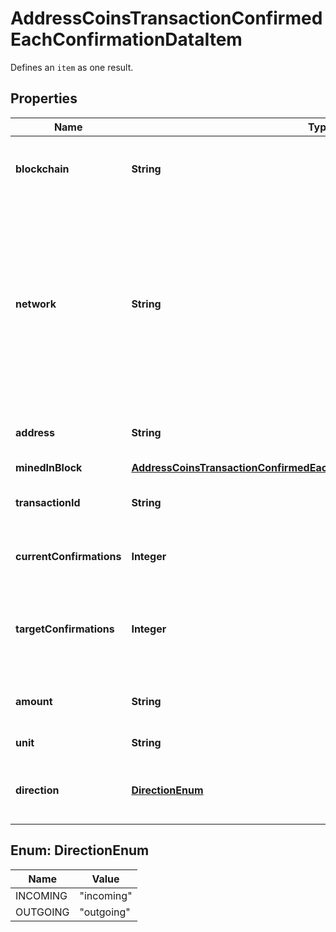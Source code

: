 

# AddressCoinsTransactionConfirmedEachConfirmationDataItem

Defines an `item` as one result.

## Properties

| Name | Type | Description | Notes |
|------------ | ------------- | ------------- | -------------|
|**blockchain** | **String** | Represents the specific blockchain protocol name, e.g. Ethereum, Bitcoin, etc. |  |
|**network** | **String** | Represents the name of the blockchain network used; blockchain networks are usually identical as technology and software, but they differ in data, e.g. - \&quot;mainnet\&quot; is the live network with actual data while networks like \&quot;testnet\&quot;, \&quot;ropsten\&quot;, \&quot;rinkeby\&quot; are test networks. |  |
|**address** | **String** | Defines the specific address to which the transaction has been sent. |  |
|**minedInBlock** | [**AddressCoinsTransactionConfirmedEachConfirmationDataItemMinedInBlock**](AddressCoinsTransactionConfirmedEachConfirmationDataItemMinedInBlock.md) |  |  |
|**transactionId** | **String** | Defines the unique ID of the specific transaction, i.e. its identification number. |  |
|**currentConfirmations** | **Integer** | Defines the number of currently received confirmations for the transaction. |  |
|**targetConfirmations** | **Integer** | Defines the number of confirmation transactions requested as callbacks, i.e. the system can notify till the n-th confirmation. |  |
|**amount** | **String** | Defines the amount of coins sent with the confirmed transaction. |  |
|**unit** | **String** | Defines the unit of the transaction, e.g. BTC. |  |
|**direction** | [**DirectionEnum**](#DirectionEnum) | Defines whether the transaction is \&quot;incoming\&quot; or \&quot;outgoing\&quot;. |  |



## Enum: DirectionEnum

| Name | Value |
|---- | -----|
| INCOMING | &quot;incoming&quot; |
| OUTGOING | &quot;outgoing&quot; |



